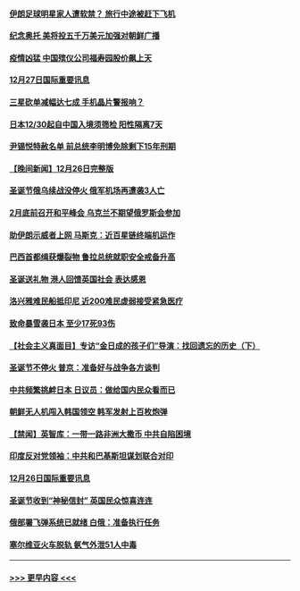 #### [伊朗足球明星家人遭软禁？ 旅行中途被赶下飞机](../pages/prog202/a103607772.md?t=12272143) 
#### [纪念奥托 美将投五千万美元加强对朝鲜广播](../pages/prog202/a103607768.md?t=12272143) 
#### [疫情凶猛 中国殡仪公司福寿园股价飙上天](../pages/prog202/a103607759.md?t=12272143) 
#### [12月27日国际重要讯息](../pages/prog202/a103607779.md?t=12272143) 
#### [三星砍单减幅达七成 手机晶片警报响？](../pages/prog202/a103607729.md?t=12272143) 
#### [日本12/30起自中国入境须筛检 阳性隔离7天](../pages/prog202/a103607711.md?t=12272143) 
#### [尹锡悦特赦名单 前总统李明博免除剩下15年刑期](../pages/prog202/a103607706.md?t=12272143) 
#### [【晚间新闻】12月26日完整版](../pages/prog202/a103607452.md?t=12272143) 
#### [圣诞节俄乌续战没停火 俄军机场再遭袭3人亡](../pages/prog202/a103607471.md?t=12272143) 
#### [2月底前召开和平峰会 乌克兰不期望俄罗斯会参加](../pages/prog202/a103607532.md?t=12272143) 
#### [助伊朗示威者上网 马斯克：近百星链终端机运作](../pages/prog202/a103607517.md?t=12272143) 
#### [巴西首都缉获爆裂物 鲁拉总统就职安全戒备升高](../pages/prog202/a103607461.md?t=12272143) 
#### [圣诞送礼物 港人回馈英国社会 表达感恩](../pages/prog202/a103607383.md?t=12272143) 
#### [洛兴雅难民船抵印尼 近200难民虚弱接受紧急医疗](../pages/prog202/a103607411.md?t=12272143) 
#### [致命暴雪袭日本 至少17死93伤](../pages/prog202/a103607377.md?t=12272143) 
#### [【社会主义真面目】专访“金日成的孩子们”导演：找回遗忘的历史（下）](../pages/prog202/a103607180.md?t=12272143) 
#### [圣诞节不停火 普京：准备好与战争各方谈判](../pages/prog202/a103607170.md?t=12272143) 
#### [中共频繁挑衅日本 日议员：做给国内民众看而已](../pages/prog202/a103607167.md?t=12272143) 
#### [朝鲜无人机闯入韩国领空 韩军发射上百枚炮弹](../pages/prog202/a103607164.md?t=12272143) 
#### [【禁闻】英智库：一带一路非洲大撒币 中共自陷困境](../pages/prog202/a103607087.md?t=12272143) 
#### [印度反对党领袖：中共和巴基斯坦谋划联合对印](../pages/prog202/a103606978.md?t=12272143) 
#### [12月26日国际重要讯息](../pages/prog202/a103606945.md?t=12272143) 
#### [圣诞节收到“神秘信封” 英国民众惊喜连连](../pages/prog202/a103606832.md?t=12272143) 
#### [俄部署飞弹系统已就绪 白俄：准备执行任务](../pages/prog202/a103606822.md?t=12272143) 
#### [塞尔维亚火车脱轨 氨气外泄51人中毒](../pages/prog202/a103606795.md?t=12272143) 

----
#### [ >>> 更早内容 <<< ](../indexes/prog202-earlier.md)
